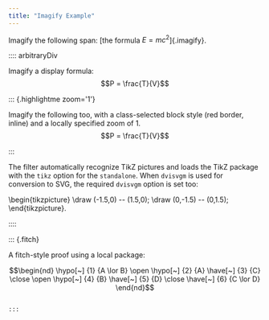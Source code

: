 ```yaml
---
title: "Imagify Example"
---
```


Imagify the following span: [the formula $E = mc^2$]{.imagify}. 

:::: arbitraryDiv

Imagify a display formula: $$P = \frac{T}{V}$$

::: {.highlightme zoom='1'}

Imagify the following too, with a class-selected block style (red border,
inline) and a locally specified zoom of 1. $$P = \frac{T}{V}$$

:::

The filter automatically recognize TikZ pictures and loads the TikZ package
with the `tikz` option for the `standalone`. When `dvisvgm` is used for 
conversion to SVG, the required `dvisvgm` option is set too:

\begin{tikzpicture}
  \draw (-1.5,0) -- (1.5,0);
  \draw (0,-1.5) -- (0,1.5);
\end{tikzpicture}.

::::

::: {.fitch}

A fitch-style proof using a local package:

$$\begin{nd}
  \hypo[~] {1} {A \lor B}
  \open
  \hypo[~] {2} {A}
  \have[~] {3} {C} 
  \close
  \open
  \hypo[~] {4} {B}
  \have[~] {5} {D}
  \close
  \have[~] {6} {C \lor D}
\end{nd}$$

```

:::
